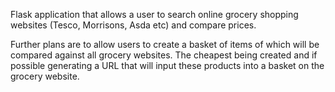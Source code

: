Flask application that allows a user to search online grocery shopping websites (Tesco, Morrisons, Asda etc) and compare prices. 

Further plans are to allow users to create a basket of items of which will be compared against all grocery websites. The cheapest being created and if possible generating a URL that will input these products into a basket on the grocery website.
